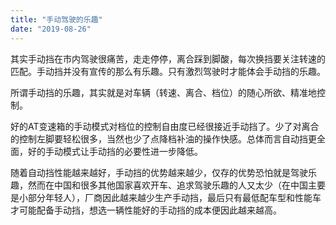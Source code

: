 ```yaml
---
title: "手动驾驶的乐趣"
date: "2019-08-26"
---
```


其实手动挡在市内驾驶很痛苦，走走停停，离合踩到脚酸，每次换挡要关注转速的匹配。手动挡并没有宣传的那么有乐趣。只有激烈驾驶时才能体会手动挡的乐趣。

所谓手动挡的乐趣，其实就是对车辆（转速、离合、档位）的随心所欲、精准地控制。

好的AT变速箱的手动模式对档位的控制自由度已经很接近手动挡了。少了对离合的控制左脚要轻松很多，当然也少了点降档补油的操作快感。总体而言自动挡更全面，好的手动模式让手动挡的必要性进一步降低。

随着自动挡性能越来越好，手动挡的优势越来越少，仅存的优势恐怕就是驾驶乐趣，然而在中国和很多其他国家喜欢开车、追求驾驶乐趣的人又太少（在中国主要是小部分年轻人），厂商因此越来越少生产手动挡，最后只有最低配车型和性能车才可能配备手动挡，想选一辆性能好的手动挡的成本便因此越来越高。

